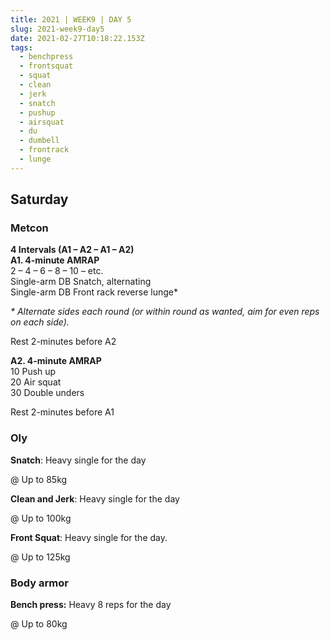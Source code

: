 ```yaml
---
title: 2021 | WEEK9 | DAY 5
slug: 2021-week9-day5
date: 2021-02-27T10:18:22.153Z
tags:
  - benchpress
  - frontsquat
  - squat
  - clean
  - jerk
  - snatch
  - pushup
  - airsquat
  - du
  - dumbell
  - frontrack
  - lunge
---
```

## Saturday

### Metcon

**4 Intervals (A1 – A2 – A1 – A2)\
A1. 4-minute AMRAP**\
2 – 4 – 6 – 8 – 10 – etc.\
Single-arm DB Snatch, alternating\
Single-arm DB Front rack reverse lunge*

*\* Alternate sides each round (or within round as wanted, aim for even reps on each side).*

Rest 2-minutes before A2

**A2. 4-minute AMRAP**\
10 Push up\
20 Air squat\
30 Double unders

Rest 2-minutes before A1

### Oly

**Snatch**: Heavy single for the day

@ Up to 85kg

**Clean and Jerk**: Heavy single for the day

@ Up to 100kg

**Front Squat**: Heavy single for the day.

@ Up to 125kg

### Body armor

**Bench press:** Heavy 8 reps for the day

@ Up to 80kg